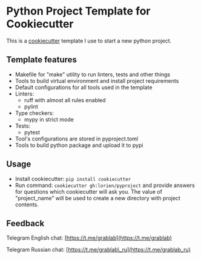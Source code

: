 # Python Project Template for Cookiecutter

This is a [cookiecutter](https://github.com/cookiecutter/cookiecutter) template I use to start a
new python project.

## Template features

- Makefile for "make" utility to run linters, tests and other things
- Tools to build virtual environment and install project requirements
- Default configurations for all tools used in the template
- Linters:
    - ruff with almost all rules enabled
    - pylint
- Type checkers:
    - mypy in strict mode
- Tests:
    - pytest
- Tool's configurations are stored in pyproject.toml
- Tools to build python package and upload it to pypi

## Usage

* Install cookiecutter: `pip install cookiecutter`
* Run command: `cookiecutter gh:lorien/pyproject` and provide answers
    for questions which cookiecutter will ask you. The value of "project\_name" will be
    used to create a new directory with project contents.


## Feedback

Telegram English chat: [https://t.me/grablab](https://t.me/grablab)

Telegram Russian chat: [https://t.me/grablab\_ru](https://t.me/grablab_ru)
